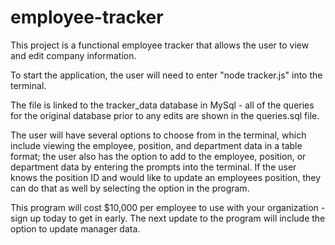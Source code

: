 # employee-tracker

This project is a functional employee tracker that allows the user to view and edit company information.

To start the application, the user will need to enter "node tracker.js" into the terminal.

The file is linked to the tracker_data database in MySql - all of the queries for the original database prior to any edits are shown in the queries.sql file.

The user will have several options to choose from in the terminal, which include viewing the employee, position, and department data in a table format; the user also has the option to add to the employee, position, or department data by entering the prompts into the terminal. If the user knows the position ID and would like to update an employees position, they can do that as well by selecting the option in the program.

This program will cost $10,000 per employee to use with your organization - sign up today to get in early. The next update to the program will include the option to update manager data.

